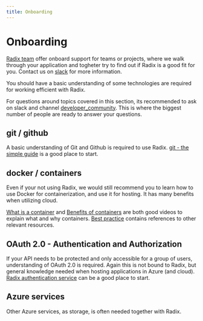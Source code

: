 ```yaml
---
title: Onboarding
---
```


# Onboarding

[Radix team](../../other/community/#the-radix-team) offer onboard support for teams or projects, where we walk through your application and togheter try to find out if Radix is a good fit for you. Contact us on [slack](https://equinor.slack.com/archives/C8U7XGGAJ) for more information.

You should have a basic understanding of some technologies are required for working efficient with Radix.

For questions around topics covered in this section, its recommended to ask on slack and channel [developer_community](https://equinor.slack.com/archives/C3HLP8ZTQ). This is where the biggest number of people are ready to answer your questions.

## git / github

A basic understanding of Git and Github is required to use Radix. [git - the simple guide](http://rogerdudler.github.io/git-guide/) is a good place to start.

## docker / containers

Even if your not using Radix, we would still recommend you to learn how to use Docker for containerization, and use it for hosting. It has many benefits when utilizing cloud.

[What is a container](https://www.youtube.com/watch?v=EnJ7qX9fkcU) and [Benefits of containers](https://www.youtube.com/watch?v=cCTLjAdIQho) are both good videos to explain what and why containers. [Best practice](https://radix.equinor.com/docs/topic-docker/) contains references to other relevant resources.

## OAuth 2.0 - Authentication and Authorization

If your API needs to be protected and only accessible for a group of users, understanding of OAuth 2.0 is required. Again this is not bound to Radix, but general knowledge needed when hosting applications in Azure (and cloud). [Radix authentication service](https://radix.equinor.com/guides/authentication/) can be a good place to start.

## Azure services

Other Azure services, as storage, is often needed together with Radix.
